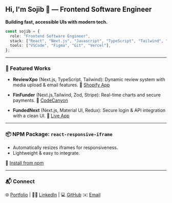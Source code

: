 
## Hi, I'm Sojib 👋 — Frontend Software Engineer

**Building fast, accessible UIs with modern tech.**

```ts
const sojib = {
  role: "Frontend Software Engineer",
  stack: ["React", "Next.js", "Javascript", "TypeScript", "Tailwind", "Shopify"],
  tools: ["VSCode", "Figma", "Git", "Vercel"],
};
```

---

### 🌟 Featured Works

* **ReviewXpo** (Next.js, TypeScript, Tailwind): Dynamic review system with media upload & email features.
  🔗 [Shopify App](https://apps.shopify.com/products-review-app)

* **FinFunder** (Next.js,Tailwind, Zod, Stripe): Real-time charts and secure payments.
  🔗 [CodeCanyon](https://codecanyon.net/item/finfunder-nextjs-user-dashboard-for-matrix-hyip-investments-with-crypto-trading/56507164)

* **FundedNext** (Next.js, Material UI, Redux): Secure login & API integration with a clean UI.
  🔗 [Live App](https://app.fundednext.com)

---

### 📦 NPM Package: `react-responsive-iframe`

* Automatically resizes iframes for responsiveness.
* Lightweight & easy to integrate.

🔗 [Install from npm](https://www.npmjs.com/package/react-responsive-iframe)

---

### 📬 Connect

🌐 [Portfolio](https://dev-sojib.vercel.app) | 🧑‍💼 [LinkedIn](https://linkedin.com/in/sojibscript) | 💻 [GitHub](https://github.com/SajiburMunna)
✉️ [Email](mailto:info.sojibhossen.me@gmail.com)


